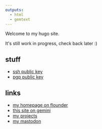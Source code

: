 ```yaml
---
outputs:
  - html
  - gemtext
---
```


Welcome to my hugo site.

It's still work in progress, check back later :)

## stuff

* [ssh public key](./key.txt)
* [pgp public key](./key.asc)

## links

* [my homepage on flounder](https://hedy.flounder.online)
* [this site on gemini](gemini://hedy.tilde.cafe/)
* [my projects](https://sr.ht/~hedy)
* [my mastodon](https://tilde.zone/@hedy)

